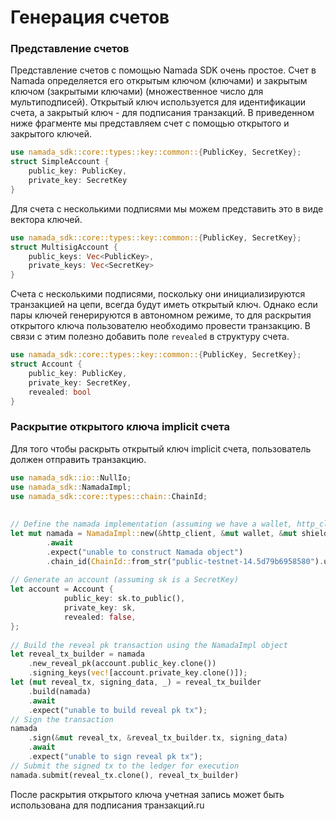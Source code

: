 # Генерация счетов

### Представление счетов&#x20;

Представление счетов с помощью Namada SDK очень простое. Счет в Namada определяется его открытым ключом (ключами) и закрытым ключом (закрытыми ключами) (множественное число для мультиподписей). Открытый ключ используется для идентификации счета, а закрытый ключ - для подписания транзакций. В приведенном ниже фрагменте мы представляем счет с помощью открытого и закрытого ключей.

```rust
use namada_sdk::core::types::key::common::{PublicKey, SecretKey};
struct SimpleAccount {
    public_key: PublicKey,
    private_key: SecretKey
}
```

Для счета с несколькими подписями мы можем представить это в виде вектора ключей.

```rust
use namada_sdk::core::types::key::common::{PublicKey, SecretKey};
struct MultisigAccount {
    public_keys: Vec<PublicKey>,
    private_keys: Vec<SecretKey>
}
```

Счета с несколькими подписями, поскольку они инициализируются транзакцией на цепи, всегда будут иметь открытый ключ. Однако если пары ключей генерируются в автономном режиме, то для раскрытия открытого ключа пользователю необходимо провести транзакцию. В связи с этим полезно добавить поле `revealed` в структуру счета.

```rust
use namada_sdk::core::types::key::common::{PublicKey, SecretKey};
struct Account {
    public_key: PublicKey,
    private_key: SecretKey,
    revealed: bool
}
```

### Раскрытие открытого ключа implicit счета&#x20;

Для того чтобы раскрыть открытый ключ implicit счета, пользователь должен отправить транзакцию.

```rust
use namada_sdk::io::NullIo;
use namada_sdk::NamadaImpl;
use namada_sdk::core::types::chain::ChainId;
 
 
// Define the namada implementation (assuming we have a wallet, http_client, and shielded_ctx)
let mut namada = NamadaImpl::new(&http_client, &mut wallet, &mut shielded_ctx, &NullIo)
        .await
        .expect("unable to construct Namada object")
        .chain_id(ChainId::from_str("public-testnet-14.5d79b6958580").unwrap());
 
// Generate an account (assuming sk is a SecretKey)
let account = Account {
            public_key: sk.to_public(),
            private_key: sk,
            revealed: false,
};
 
// Build the reveal pk transaction using the NamadaImpl object
let reveal_tx_builder = namada
    .new_reveal_pk(account.public_key.clone())
    .signing_keys(vec![account.private_key.clone()]);
let (mut reveal_tx, signing_data, _) = reveal_tx_builder
    .build(namada)
    .await
    .expect("unable to build reveal pk tx");
// Sign the transaction
namada
    .sign(&mut reveal_tx, &reveal_tx_builder.tx, signing_data)
    .await
    .expect("unable to sign reveal pk tx");
// Submit the signed tx to the ledger for execution
namada.submit(reveal_tx.clone(), reveal_tx_builder)
```

После раскрытия открытого ключа учетная запись может быть использована для подписания транзакций.ru
